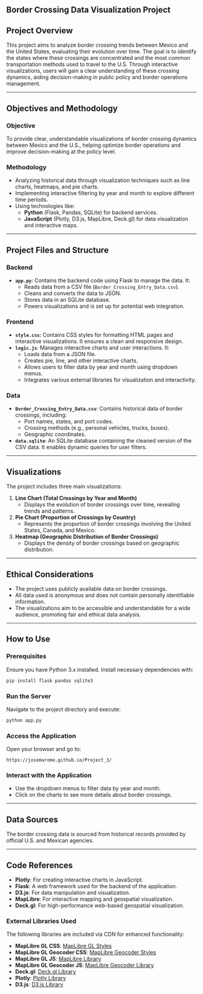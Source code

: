 ## Border Crossing Data Visualization Project

## Project Overview

This project aims to analyze border crossing trends between Mexico and the United States, evaluating their evolution over time. The goal is to identify the states where these crossings are concentrated and the most common transportation methods used to travel to the U.S. Through interactive visualizations, users will gain a clear understanding of these crossing dynamics, aiding decision-making in public policy and border operations management.

---
## Objectives and Methodology

### Objective

To provide clear, understandable visualizations of border crossing dynamics between Mexico and the U.S., helping optimize border operations and improve decision-making at the policy level.

### Methodology

- Analyzing historical data through visualization techniques such as line charts, heatmaps, and pie charts.
- Implementing interactive filtering by year and month to explore different time periods.
- Using technologies like:
  - **Python** (Flask, Pandas, SQLite) for backend services.
  - **JavaScript** (Plotly, D3.js, MapLibre, Deck.gl) for data visualization and interactive maps.

---

## Project Files and Structure

### Backend

- **`app.py`**: Contains the backend code using Flask to manage the data. It:
  - Reads data from a CSV file (`Border_Crossing_Entry_Data.csv`).
  - Cleans and converts the data to JSON.
  - Stores data in an SQLite database.
  - Powers visualizations and is set up for potential web integration.

### Frontend

- **`style.css`**: Contains CSS styles for formatting HTML pages and interactive visualizations. It ensures a clean and responsive design.
- **`logic.js`**: Manages interactive charts and user interactions. It:
  - Loads data from a JSON file.
  - Creates pie, line, and other interactive charts.
  - Allows users to filter data by year and month using dropdown menus.
  - Integrates various external libraries for visualization and interactivity.

### Data

- **`Border_Crossing_Entry_Data.csv`**: Contains historical data of border crossings, including:
  - Port names, states, and port codes.
  - Crossing methods (e.g., personal vehicles, trucks, buses).
  - Geographic coordinates.
- **`data.sqlite`**: An SQLite database containing the cleaned version of the CSV data. It enables dynamic queries for user filters.

---

## Visualizations

The project includes three main visualizations:

1. **Line Chart (Total Crossings by Year and Month)**
   - Displays the evolution of border crossings over time, revealing trends and patterns.
2. **Pie Chart (Proportion of Crossings by Country)**
   - Represents the proportion of border crossings involving the United States, Canada, and Mexico.
3. **Heatmap (Geographic Distribution of Border Crossings)**
   - Displays the density of border crossings based on geographic distribution.

---


## Ethical Considerations

- The project uses publicly available data on border crossings.
- All data used is anonymous and does not contain personally identifiable information.
- The visualizations aim to be accessible and understandable for a wide audience, promoting fair and ethical data analysis.

---

## How to Use

### Prerequisites

Ensure you have Python 3.x installed. Install necessary dependencies with:

```sh
pip install flask pandas sqlite3
```

### Run the Server

Navigate to the project directory and execute:

```sh
python app.py
```

### Access the Application

Open your browser and go to:

```
https://josemarome.github.io/Project_3/
```

### Interact with the Application

- Use the dropdown menus to filter data by year and month.
- Click on the charts to see more details about border crossings.

---

## Data Sources

The border crossing data is sourced from historical records provided by official U.S. and Mexican agencies.

---

## Code References

- **Plotly**: For creating interactive charts in JavaScript.
- **Flask**: A web framework used for the backend of the application.
- **D3.js**: For data manipulation and visualization.
- **MapLibre**: For interactive mapping and geospatial visualization.
- **Deck.gl**: For high-performance web-based geospatial visualization.

### External Libraries Used

The following libraries are included via CDN for enhanced functionality:

- **MapLibre GL CSS**: [MapLibre GL Styles](https://unpkg.com/maplibre-gl@1.15.2/dist/maplibre-gl.css)
- **MapLibre GL Geocoder CSS**: [MapLibre Geocoder Styles](https://unpkg.com/@maplibre/maplibre-gl-geocoder@1.1.0/dist/maplibre-gl-geocoder.css)
- **MapLibre GL JS**: [MapLibre Library](https://unpkg.com/maplibre-gl@1.15.2/dist/maplibre-gl.js)
- **MapLibre GL Geocoder JS**: [MapLibre Geocoder Library](https://unpkg.com/@maplibre/maplibre-gl-geocoder@1.1.0/dist/maplibre-gl-geocoder.min.js)
- **Deck.gl**: [Deck.gl Library](https://unpkg.com/deck.gl@8.6.0/dist.min.js)
- **Plotly**: [Plotly Library](https://cdn.plot.ly/plotly-latest.min.js)
- **D3.js**: [D3.js Library](https://d3js.org/d3.v7.min.js)

